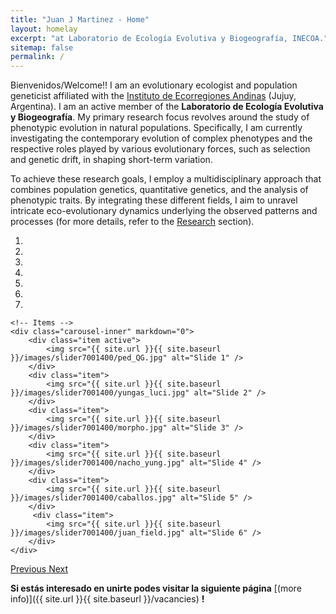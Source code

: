 ```yaml
---
title: "Juan J Martinez - Home"
layout: homelay
excerpt: "at Laboratorio de Ecología Evolutiva y Biogeografía, INECOA."
sitemap: false
permalink: /
---
```


Bienvenidos/Welcome!! I am an evolutionary ecologist and population geneticist affiliated with the [Instituto de Ecorregiones Andinas](https://inecoa-unju.conicet.gov.ar/) (Jujuy, Argentina). I am an active member of the <strong>Laboratorio de Ecología Evolutiva y Biogeografía</strong>. My primary research focus revolves around the study of phenotypic evolution in natural populations. Specifically, I am currently investigating the contemporary evolution of complex phenotypes and the respective roles played by various evolutionary forces, such as selection and genetic drift, in shaping short-term variation.

To achieve these research goals, I employ a multidisciplinary approach that combines population genetics, quantitative genetics, and the analysis of phenotypic traits. By integrating these different fields, I aim to unravel intricate eco-evolutionary dynamics underlying the observed patterns and processes (for more details, refer to the  [Research](research) section).

<div markdown="0" id="carousel" class="carousel slide" data-ride="carousel" data-interval="4000" data-pause="hover" >
    <!-- Menu -->
    <ol class="carousel-indicators">
        <li data-target="#carousel" data-slide-to="0" class="active"></li>
        <li data-target="#carousel" data-slide-to="1"></li>
        <li data-target="#carousel" data-slide-to="2"></li>
        <li data-target="#carousel" data-slide-to="3"></li>
        <li data-target="#carousel" data-slide-to="4"></li>
        <li data-target="#carousel" data-slide-to="5"></li>
        <li data-target="#carousel" data-slide-to="6"></li>
    </ol>

    <!-- Items -->
    <div class="carousel-inner" markdown="0">
        <div class="item active">
            <img src="{{ site.url }}{{ site.baseurl }}/images/slider7001400/ped_QG.jpg" alt="Slide 1" />
        </div>
        <div class="item">
            <img src="{{ site.url }}{{ site.baseurl }}/images/slider7001400/yungas_luci.jpg" alt="Slide 2" />
        </div>
        <div class="item">
            <img src="{{ site.url }}{{ site.baseurl }}/images/slider7001400/morpho.jpg" alt="Slide 3" />
        </div>
        <div class="item">
            <img src="{{ site.url }}{{ site.baseurl }}/images/slider7001400/nacho_yung.jpg" alt="Slide 4" />
        </div>
        <div class="item">
            <img src="{{ site.url }}{{ site.baseurl }}/images/slider7001400/caballos.jpg" alt="Slide 5" />
        </div>       
         <div class="item">
            <img src="{{ site.url }}{{ site.baseurl }}/images/slider7001400/juan_field.jpg" alt="Slide 6" />
        </div>
    </div>
  <a class="left carousel-control" href="#carousel" role="button" data-slide="prev">
    <span class="glyphicon glyphicon-chevron-left" aria-hidden="true"></span>
    <span class="sr-only">Previous</span>
  </a>
  <a class="right carousel-control" href="#carousel" role="button" data-slide="next">
    <span class="glyphicon glyphicon-chevron-right" aria-hidden="true"></span>
    <span class="sr-only">Next</span>
  </a>
</div>

 **Si estás interesado en unirte podes visitar la siguiente página** [(more info)]({{ site.url }}{{ site.baseurl }}/vacancies) **!**
